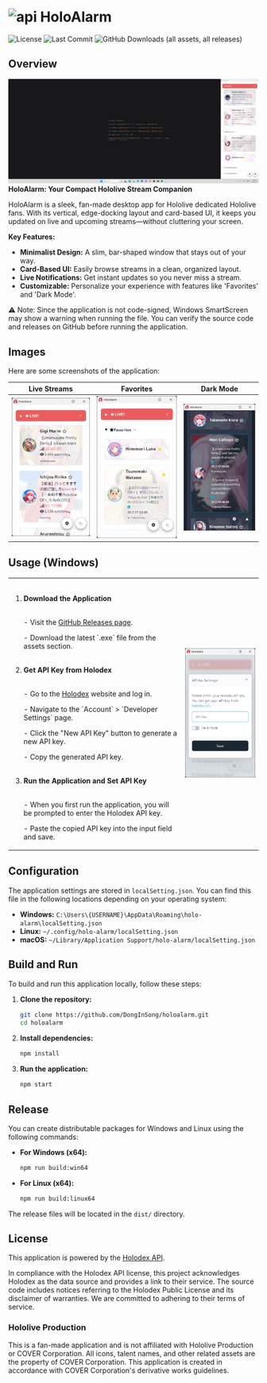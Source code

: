 ﻿# <img src="img/icon.ico" alt="api" width="30"> HoloAlarm
![License](https://img.shields.io/github/license/senli1073/senli1073.github.io)
![Last Commit](https://img.shields.io/github/last-commit/DongInSong/mini-redis)
![GitHub Downloads (all assets, all releases)](https://img.shields.io/github/downloads/DongInSong/holo-alarm/total)
## Overview
![Dark Mode](img/sample_full.png)
__HoloAlarm: Your Compact Hololive Stream Companion__

HoloAlarm is a sleek, fan-made desktop app for Hololive dedicated Hololive fans. With its vertical, edge-docking layout and card-based UI, it keeps you updated on live and upcoming streams—without cluttering your screen.

__Key Features:__

- __Minimalist Design:__ A slim, bar-shaped window that stays out of your way.
- __Card-Based UI:__ Easily browse streams in a clean, organized layout.
- __Live Notifications:__ Get instant updates so you never miss a stream.
- __Customizable:__ Personalize your experience with features like 'Favorites' and 'Dark Mode'.

⚠️ Note: Since the application is not code-signed, Windows SmartScreen may show a warning when running the file. You can verify the source code and releases on GitHub before running the application.

## Images

Here are some screenshots of the application:

**Live Streams** | **Favorites** | **Dark Mode**   
---|---|---
![Live Streams](img/sample_live.png) | ![Favorites](img/sample_fav.png) | ![Dark Mode](img/sample_darkmode.png)

## Usage (Windows)

<table>
  <tr>
    <td>

<ol>
  <br>
  <li><strong>Download the Application</strong></li>
    <br>
    <p> - Visit the <a href="https://github.com/DongInSong/holo-alarm/releases" target="_blank">GitHub Releases page</a>.</p>
    <p> - Download the latest `.exe` file from the assets section.</p>
  <br>
  <li><strong>Get API Key from Holodex</strong></li>
    <br>
    <p> - Go to the <a href="https://holodex.net/" target="_blank">Holodex</a> website and log in.</p>
    <p> - Navigate to the `Account` > `Developer Settings` page.</p>
    <p> - Click the "New API Key" button to generate a new API key.</p>
    <p> - Copy the generated API key.</p>
    <br>
  <li><strong>Run the Application and Set API Key</strong></li>
    <br>
    <p> - When you first run the application, you will be prompted to enter the Holodex API key.</p>
    <p> - Paste the copied API key into the input field and save.</p>
</ol>

</td>
    <td>
      <img src="img/sample_api.png" alt="api" width="300">
    </td>
  </tr>
</table>

## Configuration

The application settings are stored in `localSetting.json`. You can find this file in the following locations depending on your operating system:

-   **Windows:** `C:\Users\{USERNAME}\AppData\Roaming\holo-alarm\localSetting.json`
-   **Linux:** `~/.config/holo-alarm/localSetting.json`
-   **macOS:** `~/Library/Application Support/holo-alarm/localSetting.json`


## Build and Run

To build and run this application locally, follow these steps:

1.  **Clone the repository:**
    ```bash
    git clone https://github.com/DongInSong/holoalarm.git
    cd holoalarm
    ```

2.  **Install dependencies:**
    ```bash
    npm install
    ```

3.  **Run the application:**
    ```bash
    npm start
    ```

## Release

You can create distributable packages for Windows and Linux using the following commands:

-   **For Windows (x64):**
    ```bash
    npm run build:win64
    ```

-   **For Linux (x64):**
    ```bash
    npm run build:linux64
    ```

The release files will be located in the `dist/` directory.

## License

This application is powered by the [Holodex API](https://holodex.net/).

In compliance with the Holodex API license, this project acknowledges Holodex as the data source and provides a link to their service. The source code includes notices referring to the Holodex Public License and its disclaimer of warranties. We are committed to adhering to their terms of service.

### Hololive Production

This is a fan-made application and is not affiliated with Hololive Production or COVER Corporation. All icons, talent names, and other related assets are the property of COVER Corporation. This application is created in accordance with COVER Corporation's derivative works guidelines.
